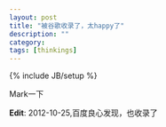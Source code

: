 ```yaml
---
layout: post
title: "被谷歌收录了，太happy了"
description: ""
category: 
tags: [thinkings]
---
```

{% include JB/setup %}

Mark一下

__Edit__:
    2012-10-25,百度良心发现，也收录了
